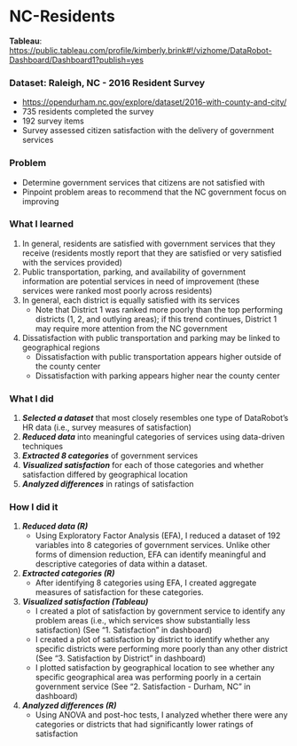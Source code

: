 # NC-Residents

**Tableau**: https://public.tableau.com/profile/kimberly.brink#!/vizhome/DataRobot-Dashboard/Dashboard1?publish=yes

### Dataset: Raleigh, NC - 2016 Resident Survey 
- https://opendurham.nc.gov/explore/dataset/2016-with-county-and-city/
- 735 residents completed the survey 
- 192 survey items 
- Survey assessed citizen satisfaction with the delivery of government services

### Problem
- Determine government services that citizens are not satisfied with 
- Pinpoint problem areas to recommend that the NC government focus on improving

### What I learned
1. In general, residents are satisfied with government services that they receive (residents mostly report that they are satisfied or very satisfied with the services provided) 
2. Public transportation, parking, and availability of government information are potential services in need of improvement (these services were ranked most poorly across residents)
3. In general, each district is equally satisfied with its services
   - Note that District 1 was ranked more poorly than the top performing districts (1, 2, and outlying areas); if this trend continues, District 1 may require more attention from the NC government
4. Dissatisfaction with public transportation and parking may be linked to geographical regions
   - Dissatisfaction with public transportation appears higher outside of the county center
   - Dissatisfaction with parking appears higher near the county center

### What I did
1. ***Selected a dataset*** that most closely resembles one type of DataRobot’s HR data (i.e., survey measures of satisfaction)
2. ***Reduced data*** into meaningful categories of services using data-driven techniques
3. ***Extracted 8 categories*** of government services
4. ***Visualized satisfaction*** for each of those categories and whether satisfaction differed by geographical location 
5. ***Analyzed differences*** in ratings of satisfaction 

### How I did it
1. ***Reduced data (R)*** 
   - Using Exploratory Factor Analysis (EFA), I reduced a dataset of 192 variables into 8 categories of government services. Unlike other forms of dimension reduction, EFA can identify meaningful and descriptive categories of data within a dataset. 
2. ***Extracted categories (R)***
   - After identifying 8 categories using EFA, I created aggregate measures of satisfaction for these categories.  
3. ***Visualized satisfaction (Tableau)*** 
   - I created a plot of satisfaction by government service to identify any problem areas (i.e., which services show substantially less satisfaction) (See “1. Satisfaction” in dashboard)
   - I created a plot of satisfaction by district to identify whether any specific districts were performing more poorly than any other district (See “3. Satisfaction by District” in dashboard)
   - I plotted satisfaction by geographical location to see whether any specific geographical area was performing poorly in a certain government service (See “2. Satisfaction - Durham, NC” in dashboard)
4. ***Analyzed differences (R)***
   - Using ANOVA and post-hoc tests, I analyzed whether there were any categories or districts that had significantly lower ratings of satisfaction
